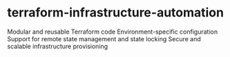 # terraform-infrastructure-automation
Modular and reusable Terraform code  Environment-specific configuration  Support for remote state management and state locking  Secure and scalable infrastructure provisioning
